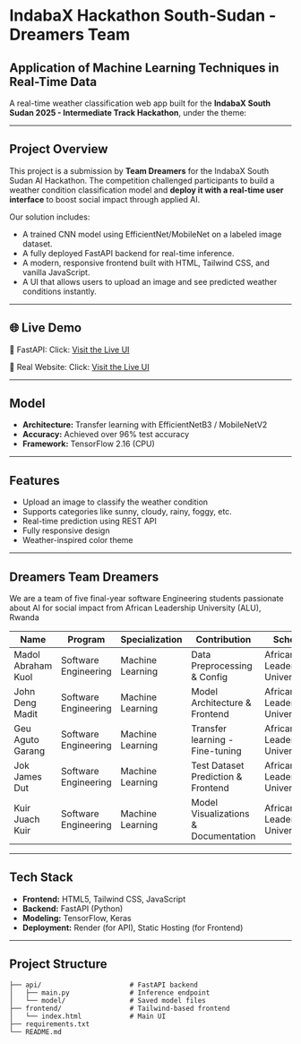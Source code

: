 # IndabaX Hackathon South-Sudan - Dreamers Team
## Application of Machine Learning Techniques in Real-Time Data

A real-time weather classification web app built for the **IndabaX South Sudan 2025 - Intermediate Track Hackathon**, under the theme:

---

## Project Overview

This project is a submission by **Team Dreamers** for the IndabaX South Sudan AI Hackathon. The competition challenged participants to build a weather condition classification model and **deploy it with a real-time user interface** to boost social impact through applied AI.

Our solution includes:
- A trained CNN model using EfficientNet/MobileNet on a labeled image dataset.
- A fully deployed FastAPI backend for real-time inference.
- A modern, responsive frontend built with HTML, Tailwind CSS, and vanilla JavaScript.
- A UI that allows users to upload an image and see predicted weather conditions instantly.

---

## 🌐 Live Demo

🔗 FastAPI: Click: [Visit the Live UI](https://dreamers-weather-classification.onrender.com/docs)

🔗 Real Website: Click: [Visit the Live UI](https://neon-malabi-b731a8.netlify.app)

---

## Model

- **Architecture:** Transfer learning with EfficientNetB3 / MobileNetV2
- **Accuracy:** Achieved over 96% test accuracy
- **Framework:** TensorFlow 2.16 (CPU)

---

## Features

- Upload an image to classify the weather condition
- Supports categories like sunny, cloudy, rainy, foggy, etc.
- Real-time prediction using REST API
- Fully responsive design
- Weather-inspired color theme

---

## Dreamers Team Dreamers

We are a team of five final-year software Engineering students passionate about AI for social impact from African Leadership University (ALU), Rwanda

| Name                         | Program                | Specialization         | Contribution                              | School
|------------------------------|------------------------|------------------------|-------------------------------------------|------------------------------
| Madol Abraham Kuol           | Software Engineering   | Machine Learning       | Data Preprocessing & Config               | African Leadership Univeristy
| John Deng Madit              | Software Engineering   | Machine Learning       | Model Architecture & Frontend             | African Leadership Univeristy
| Geu Aguto Garang             | Software Engineering   | Machine Learning       | Transfer learning - Fine-tuning           | African Leadership Univeristy
| Jok James Dut                | Software Engineering   | Machine Learning       | Test Dataset Prediction & Frontend        | African Leadership Univeristy
| Kuir Juach Kuir              | Software Engineering   | Machine Learning       | Model Visualizations & Documentation      | African Leadership Univeristy

---

## Tech Stack

- **Frontend:** HTML5, Tailwind CSS, JavaScript
- **Backend:** FastAPI (Python)
- **Modeling:** TensorFlow, Keras
- **Deployment:** Render (for API), Static Hosting (for Frontend)

---

## Project Structure

```plaintext
├── api/                      # FastAPI backend
│   ├── main.py               # Inference endpoint
│   └── model/                # Saved model files
├── frontend/                 # Tailwind-based frontend
│   └── index.html            # Main UI
├── requirements.txt
└── README.md
